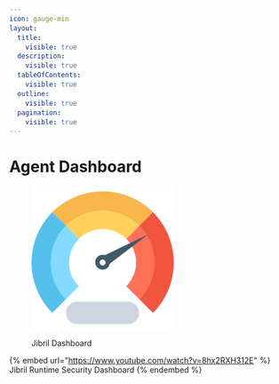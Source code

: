 ```yaml
---
icon: gauge-min
layout:
  title:
    visible: true
  description:
    visible: true
  tableOfContents:
    visible: true
  outline:
    visible: true
  pagination:
    visible: true
---
```


# Agent Dashboard

<figure><img src="../../.gitbook/assets/image (2) (1) (1) (1).png" alt="" width="256"><figcaption><p>Jibril Dashboard</p></figcaption></figure>

{% embed url="https://www.youtube.com/watch?v=8hx2RXH312E" %}
Jibril Runtime Security Dashboard
{% endembed %}

